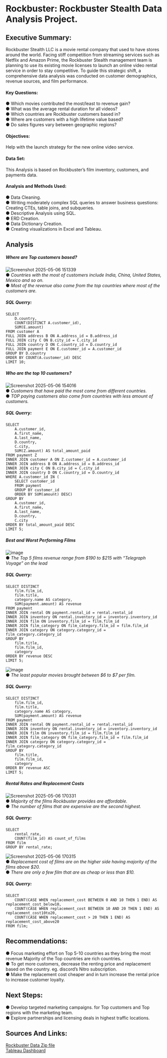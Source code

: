 # Rockbuster: Rockbuster Stealth Data Analysis Project.

## Executive Summary:
Rockbuster Stealth LLC is a movie rental company that used to have stores around the world. Facing stiff competition from streaming services such as Netflix and Amazon Prime, the Rockbuster Stealth management team is planning to use its existing movie licenses to launch an online video rental service in order to stay competitive. To guide this strategic shift, a comprehensive data analysis was conducted on customer demographics, revenue sources, and film performance.

#### Key Questions:
● Which movies contributed the most/least to revenue gain?  
● What was the average rental duration for all videos?  
● Which countries are Rockbuster customers based in?  
● Where are customers with a high lifetime value based?  
● Do sales figures vary between geographic regions?

#### Objectives:
Help with the launch strategy for the new online video service.

#### Data Set:
This Analysis is based on Rockbuster’s film inventory, customers, and payments data.  

#### Analysis and Methods Used:
● Data Cleaning.  
● Writing moderately complex SQL queries to answer business questions:  
     Creating CTEs, table joins,  and subqueries.  
● Descriptive Analysis using SQL.  
● ERD Creation.  
● Data Dictionary Creation.  
● Creating visualizations in Excel and Tableau.

## Analysis
##### Where are Top customers based?
![Screenshot 2025-05-06 151339](https://github.com/user-attachments/assets/db789552-1657-47f3-805a-65c7bbbc8147)  
● _Countries with the most of customers include India, China, United States, Mexico and so on._  
● _Most of the revenue also come from the top countries where most of the customers are._

##### SQL Querry: 
<pre><code>SELECT
    D.country,
    COUNT(DISTINCT A.customer_id),
    SUM(E.amount)
FROM customer A
FULL JOIN address B ON A.address_id = B.address_id
FULL JOIN city C ON B.city_id = C.city_id
FULL JOIN country D ON C.country_id = D.country_id
FULL JOIN payment E ON E.customer_id = A.customer_id
GROUP BY D.country
ORDER BY COUNT(A.customer_id) DESC
LIMIT 10;</code></pre>

##### Who are the top 10 customers?
![Screenshot 2025-05-06 154016](https://github.com/user-attachments/assets/6271d864-3fd9-4910-8711-166af716aa70)  
● _Customers that have paid the most come from different countries._  
● _TOP paying customers also come from countries with less amount of customers._  
##### SQL Querry: 
<pre><code>SELECT
    A.customer_id,
    A.first_name,
    A.last_name,
    D.country,
    C.city,
    SUM(Z.amount) AS total_amount_paid
FROM payment Z
INNER JOIN customer A ON Z.customer_id = A.customer_id
INNER JOIN address B ON A.address_id = B.address_id
INNER JOIN city C ON B.city_id = C.city_id
INNER JOIN country D ON C.country_id = D.country_id
WHERE A.customer_id IN (
    SELECT customer_id
    FROM payment
    GROUP BY customer_id
    ORDER BY SUM(amount) DESC)
GROUP BY
    A.customer_id,
    A.first_name,
    A.last_name,
    D.country,
    C.city
ORDER BY total_amount_paid DESC
LIMIT 5;</code></pre>

##### Best and Worst Performing Films
![image](https://github.com/user-attachments/assets/4049c97b-b1d6-4230-8135-1ecffcf17043)  
● _The Top 5 films revenue range from $190 to $215 with “Telegraph Voyage” on the lead_  
##### SQL Querry: 
<pre><code>SELECT DISTINCT
    film.film_id,
    film.title,
    category.name AS category,
    SUM(payment.amount) AS revenue
FROM payment
INNER JOIN rental ON payment.rental_id = rental.rental_id
INNER JOIN inventory ON rental.inventory_id = inventory.inventory_id
INNER JOIN film ON inventory.film_id = film.film_id
INNER JOIN film_category ON film_category.film_id = film.film_id
INNER JOIN category ON category.category_id = film_category.category_id
GROUP BY
    film.title,
    film.film_id,
    category
ORDER BY revenue DESC
LIMIT 5;</code></pre>  
![image](https://github.com/user-attachments/assets/b9cd408e-cf31-4509-b82e-a2028e18005f)  
● _The least popular movies brought between $6 to $7 per film._  
##### SQL Querry: 
<pre><code>SELECT DISTINCT
    film.film_id,
    film.title,
    category.name AS category,
    SUM(payment.amount) AS revenue
FROM payment
INNER JOIN rental ON payment.rental_id = rental.rental_id
INNER JOIN inventory ON rental.inventory_id = inventory.inventory_id
INNER JOIN film ON inventory.film_id = film.film_id
INNER JOIN film_category ON film_category.film_id = film.film_id
INNER JOIN category ON category.category_id = film_category.category_id
GROUP BY
    film.title,
    film.film_id,
    category
ORDER BY revenue ASC
LIMIT 5;</code></pre>

##### Rental Rates and Replacement Costs
![Screenshot 2025-05-06 170331](https://github.com/user-attachments/assets/a7283e07-4018-41f8-b057-678df826eeda)  
● _Majority of the films Rockbuster provides are affordable._  
● _The number of films that are expensive are the second highest._  
##### SQL Querry: 
<pre><code>SELECT
    rental_rate,
    COUNT(film_id) AS count_of_films
FROM film
GROUP BY rental_rate;</code></pre>

![Screenshot 2025-05-06 170315](https://github.com/user-attachments/assets/6cc833a7-0c93-411e-8414-f096a5749e0c)  
● _Replacement cost of films are on the higher side having majority of the films above $20._  
● _There are only a few film that are as cheap or less than $10._  
##### SQL Querry: 
<pre><code>SELECT
    COUNT(CASE WHEN replacement_cost BETWEEN 0 AND 10 THEN 1 END) AS replacement_cost_below10,
    COUNT(CASE WHEN replacement_cost BETWEEN 10 AND 20 THEN 1 END) AS replacement_cost10to20,
    COUNT(CASE WHEN replacement_cost > 20 THEN 1 END) AS replacement_cost_above20
FROM film;</code></pre>

## Recommendations:
● Focus marketing effort on Top 5-10 countries as they bring the most revenue Majority of the Top countries are rich countries.  
● To get more customers, decrease the renting price and replacement based on the country. eg. discord’s Nitro subscription.  
● Make the replacement cost cheaper and in turn increase the rental price to increase customer loyalty.  

## Next Steps:
● Develop targeted marketing campaigns. for Top customers and Top regions with the marketing team.  
● Explore partnerships and licensing deals in highest traffic locations.  

## Sources And Links:
[Rockbuster Data Zip file](http://www.postgresqltutorial.com/wp-content/uploads/2019/05/dvdrental.zip)  
[Tableau Dashboard](https://public.tableau.com/app/profile/faisal.malekzada/viz/RockbusterFilms/RockbusterCustomerDemographics)
